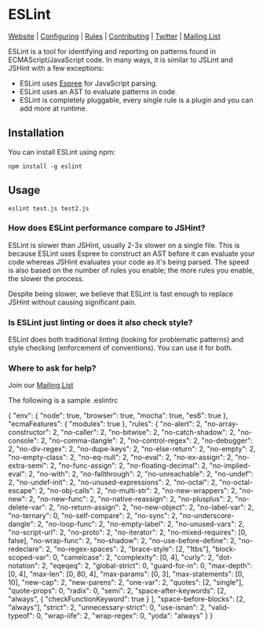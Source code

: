 # ESLint

[Website](http://eslint.org) | [Configuring](http://eslint.org/docs/user-guide/configuring) | [Rules](http://eslint.org/docs/rules/) | [Contributing](http://eslint.org/docs/developer-guide/contributing) | [Twitter](https://twitter.com/geteslint) | [Mailing List](https://groups.google.com/group/eslint)

ESLint is a tool for identifying and reporting on patterns found in ECMAScript/JavaScript code. In many ways, it is similar to JSLint and JSHint with a few exceptions:

* ESLint uses [Espree](https://github.com/eslint/espree) for JavaScript parsing.
* ESLint uses an AST to evaluate patterns in code.
* ESLint is completely pluggable, every single rule is a plugin and you can add more at runtime.

## Installation

You can install ESLint using npm:

    npm install -g eslint

## Usage

    eslint test.js test2.js

### How does ESLint performance compare to JSHint?

ESLint is slower than JSHint, usually 2-3x slower on a single file. This is because ESLint uses Espree to construct an AST before it can evaluate your code whereas JSHint evaluates your code as it's being parsed. The speed is also based on the number of rules you enable; the more rules you enable, the slower the process.

Despite being slower, we believe that ESLint is fast enough to replace JSHint without causing significant pain.

### Is ESLint just linting or does it also check style?

ESLint does both traditional linting (looking for problematic patterns) and style checking (enforcement of conventions). You can use it for both.

### Where to ask for help?

Join our [Mailing List](https://groups.google.com/group/eslint)


[npm-image]: https://img.shields.io/npm/v/eslint.svg?style=flat-square
[npm-url]: https://npmjs.org/package/eslint
[travis-image]: https://img.shields.io/travis/eslint/eslint/master.svg?style=flat-square
[travis-url]: https://travis-ci.org/eslint/eslint
[coveralls-image]: https://img.shields.io/coveralls/eslint/eslint/master.svg?style=flat-square
[coveralls-url]: https://coveralls.io/r/eslint/eslint?branch=master
[downloads-image]: http://img.shields.io/npm/dm/eslint.svg?style=flat-square
[downloads-url]: https://npmjs.org/package/eslint

The following is a sample .eslintrc

  {
      "env": {
          "node": true,
          "browser": true,
          "mocha": true,
          "es6": true
      },
      "ecmaFeatures": {
          "modules": true
      },
      "rules": {
          "no-alert": 2,
          "no-array-constructor": 2,
          "no-caller": 2,
          "no-bitwise": 2,
          "no-catch-shadow": 2,
          "no-console": 2,
          "no-comma-dangle": 2,
          "no-control-regex": 2,
          "no-debugger": 2,
          "no-div-regex": 2,
          "no-dupe-keys": 2,
          "no-else-return": 2,
          "no-empty": 2,
          "no-empty-class": 2,
          "no-eq-null": 2,
          "no-eval": 2,
          "no-ex-assign": 2,
          "no-extra-semi": 2,
          "no-func-assign": 2,
          "no-floating-decimal": 2,
          "no-implied-eval": 2,
          "no-with": 2,
          "no-fallthrough": 2,
          "no-unreachable": 2,
          "no-undef": 2,
          "no-undef-init": 2,
          "no-unused-expressions": 2,
          "no-octal": 2,
          "no-octal-escape": 2,
          "no-obj-calls": 2,
          "no-multi-str": 2,
          "no-new-wrappers": 2,
          "no-new": 2,
          "no-new-func": 2,
          "no-native-reassign": 2,
          "no-plusplus": 2,
          "no-delete-var": 2,
          "no-return-assign": 2,
          "no-new-object": 2,
          "no-label-var": 2,
          "no-ternary": 0,
          "no-self-compare": 2,
          "no-sync": 2,
          "no-underscore-dangle": 2,
          "no-loop-func": 2,
          "no-empty-label": 2,
          "no-unused-vars": 2,
          "no-script-url": 2,
          "no-proto": 2,
          "no-iterator": 2,
          "no-mixed-requires": [0, false],
          "no-wrap-func": 2,
          "no-shadow": 2,
          "no-use-before-define": 2,
          "no-redeclare": 2,
          "no-regex-spaces": 2,
          "brace-style": [2, "1tbs"],
          "block-scoped-var": 0,
          "camelcase": 2,
          "complexity": [0, 4],
          "curly": 2,
          "dot-notation": 2,
          "eqeqeq": 2,
          "global-strict": 0,
          "guard-for-in": 0,
          "max-depth": [0, 4],
          "max-len": [0, 80, 4],
          "max-params": [0, 3],
          "max-statements": [0, 10],
          "new-cap": 2,
          "new-parens": 2,
          "one-var": 2,
          "quotes": [2, "single"],
          "quote-props": 0,
          "radix": 0,
          "semi": 2,
          "space-after-keywords": [2, "always", { "checkFunctionKeyword": true } ],
          "space-before-blocks": [2, "always"],
          "strict": 2,
          "unnecessary-strict": 0,
          "use-isnan": 2,
          "valid-typeof": 0,
          "wrap-iife": 2,
          "wrap-regex": 0,
          "yoda": "always"
      }
  }

